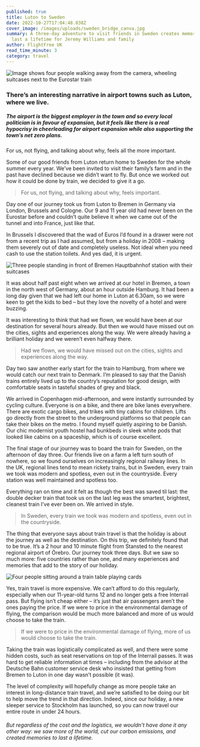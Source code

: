 ```yaml
---
published: true
title: Luton to Sweden
date: 2022-10-27T17:04:48.038Z
cover_image: /images/uploads/sweden_bridge_canva.jpg
summary: A three-day adventure to visit friends in Sweden creates memories to
  last a lifetime for Jeremy Williams and family
author: FlightFree UK
read_time_minute: 3
category: travel
---
```

![Image shows four people walking away from the camera, wheeling suitcases next to the Eurostar train](/images/uploads/eurostar_jwilliams.jpeg "Boarding the Eurostar in St Pancras")

### There’s an interesting narrative in airport towns such as Luton, where we live.

##### The airport is the biggest employer in the town and so every local politician is in favour of expansion, but it feels like there is a real hypocrisy in cheerleading for airport expansion while also supporting the town’s net zero plans.

For us, not flying, and talking about why, feels all the more important.

Some of our good friends from Luton return home to Sweden for the whole summer every year. We’ve been invited to visit their family’s farm and in the past have declined because we didn’t want to fly. But once we worked out how it could be done by train, we decided to give it a go.

> For us, not flying, and talking about why, feels important.

Day one of our journey took us from Luton to Bremen in Germany via London, Brussels and Cologne. Our 9 and 11 year old had never been on the Eurostar before and couldn’t quite believe it when we came out of the tunnel and into France, just like that. 

In Brussels I discovered that the wad of Euros I’d found in a drawer were not from a recent trip as I had assumed, but from a holiday in 2008 – making them severely out of date and completely useless. Not ideal when you need cash to use the station toilets. And yes dad, it is urgent. 

![Three people standing in front of Bremen Hauptbahnhof station with their suitcases](/images/uploads/bremen_haubtbahnhof_jwilliams.jpg "Bremen Hauptbahnhof")

It was about half past eight when we arrived at our hotel in Bremen, a town in the north west of Germany, about an hour outside Hamburg. It had been a long day given that we had left our home in Luton at 6.30am, so we were keen to get the kids to bed – but they love the novelty of a hotel and were buzzing. 

It was interesting to think that had we flown, we would have been at our destination for several hours already. But then we would have missed out on the cities, sights and experiences along the way. We were already having a brilliant holiday and we weren’t even halfway there.

> Had we flown, we would have missed out on the cities, sights and experiences along the way.

Day two saw another early start for the train to Hamburg, from where we would catch our next train to Denmark. I’m pleased to say that the Danish trains entirely lived up to the country’s reputation for good design, with comfortable seats in tasteful shades of grey and black. 

We arrived in Copenhagen mid-afternoon, and were instantly surrounded by cycling culture. Everyone is on a bike, and there are bike lanes everywhere. There are exotic cargo bikes, and trikes with tiny cabins for children. Lifts go directly from the street to the underground platforms so that people can take their bikes on the metro. I found myself quietly aspiring to be Danish. Our chic modernist youth hostel had bunkbeds in sleek white pods that looked like cabins on a spaceship, which is of course excellent.

The final stage of our journey was to board the train for Sweden, on the afternoon of day three. Our friends live on a farm a left turn south of nowhere, so we found ourselves on increasingly regional railway lines. In the UK, regional lines tend to mean rickety trains, but in Sweden, every train we took was modern and spotless, even out in the countryside. Every station was well maintained and spotless too. 

Everything ran on time and it felt as though the best was saved til last: the double decker train that took us on the last leg was the smartest, brightest, cleanest train I’ve ever been on. We arrived in style. 

> In Sweden, every train we took was modern and spotless, even out in the countryside.

The thing that everyone says about train travel is that the holiday is about the journey as well as the destination. On this trip, we definitely found that to be true. It’s a 2 hour and 10 minute flight from Stansted to the nearest regional airport of Örebro. Our journey took three days. But we saw so much more: five countries rather than one, and many experiences and memories that add to the story of our holiday.

![Four people sitting around a train table playing cards](/images/uploads/train-journey_jwilliams.jpg "Aboard the train")

Yes, train travel is more expensive. We can’t afford to do this regularly, especially when our 11-year-old turns 12 and no longer gets a free Interrail pass. But flying isn’t cheap either – it’s just that air passengers aren’t the ones paying the price. If we were to price in the environmental damage of flying, the comparison would be much more balanced and more of us would choose to take the train.

> If we were to price in the environmental damage of flying, more of us would choose to take the train.

Taking the train was logistically complicated as well, and there were some hidden costs, such as seat reservations on top of the Interrail passes. It was hard to get reliable information at times – including from the advisor at the Deutsche Bahn customer service desk who insisted that getting from Bremen to Luton in one day wasn’t possible (it was).

The level of complexity will hopefully change as more people take an interest in long-distance train travel, and we’re satisfied to be doing our bit to help move the trend in that direction. Indeed, since our holiday, a new sleeper service to Stockholm has launched, so you can now travel our entire route in under 24 hours. 

###### But regardless of the cost and the logistics, we wouldn’t have done it any other way: we saw more of the world, cut our carbon emissions, and created memories to last a lifetime.